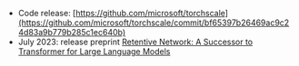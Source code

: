 
- Code release: [https://github.com/microsoft/torchscale](https://github.com/microsoft/torchscale/commit/bf65397b26469ac9c24d83a9b779b285c1ec640b)
- July 2023: release preprint [Retentive Network: A Successor to Transformer for Large Language Models](#)
